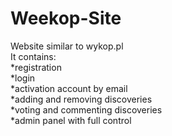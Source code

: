 # Weekop-Site
Website similar to wykop.pl<br>
It contains:<br>
*registration<br>
*login<br>
*activation account by email<br>
*adding and removing discoveries<br>
*voting and commenting discoveries<br>
*admin panel with full control<br>
